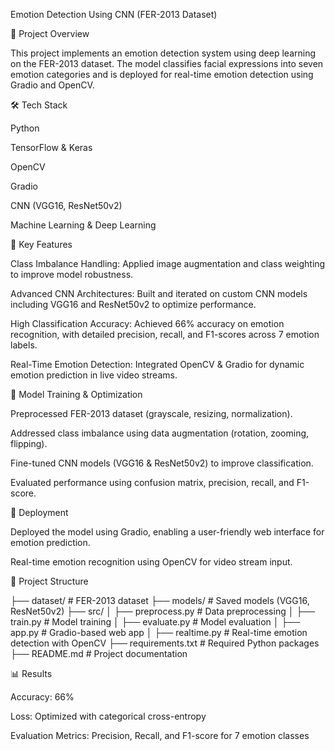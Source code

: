 Emotion Detection Using CNN (FER-2013 Dataset)

📌 Project Overview

This project implements an emotion detection system using deep learning on the FER-2013 dataset. The model classifies facial expressions into seven emotion categories and is deployed for real-time emotion detection using Gradio and OpenCV.

🛠️ Tech Stack

Python

TensorFlow & Keras

OpenCV

Gradio

CNN (VGG16, ResNet50v2)

Machine Learning & Deep Learning

🎯 Key Features

Class Imbalance Handling: Applied image augmentation and class weighting to improve model robustness.

Advanced CNN Architectures: Built and iterated on custom CNN models including VGG16 and ResNet50v2 to optimize performance.

High Classification Accuracy: Achieved 66% accuracy on emotion recognition, with detailed precision, recall, and F1-scores across 7 emotion labels.

Real-Time Emotion Detection: Integrated OpenCV & Gradio for dynamic emotion prediction in live video streams.

🚀 Model Training & Optimization

Preprocessed FER-2013 dataset (grayscale, resizing, normalization).

Addressed class imbalance using data augmentation (rotation, zooming, flipping).

Fine-tuned CNN models (VGG16 & ResNet50v2) to improve classification.

Evaluated performance using confusion matrix, precision, recall, and F1-score.

📌 Deployment

Deployed the model using Gradio, enabling a user-friendly web interface for emotion prediction.

Real-time emotion recognition using OpenCV for video stream input.

📂 Project Structure

├── dataset/                 # FER-2013 dataset
├── models/                  # Saved models (VGG16, ResNet50v2)
├── src/
│   ├── preprocess.py        # Data preprocessing
│   ├── train.py             # Model training
│   ├── evaluate.py          # Model evaluation
│   ├── app.py               # Gradio-based web app
│   ├── realtime.py          # Real-time emotion detection with OpenCV
├── requirements.txt         # Required Python packages
├── README.md                # Project documentation

📊 Results

Accuracy: 66%

Loss: Optimized with categorical cross-entropy

Evaluation Metrics: Precision, Recall, and F1-score for 7 emotion classes
